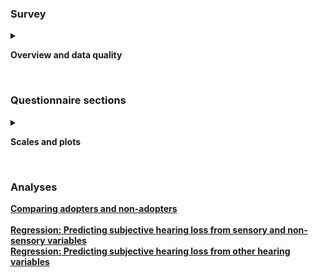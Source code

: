 ### Survey

<details>
  <summary> 
  
  **Overview and data quality**

  </summary>

The Qualtrics survey was emailed to 1968 participants, based on a list of Stigma participants who consented to participate in further research and provided emails. 527 participants (26.8%) consented to participate in this survey. For the remainder, 212 emails failed; 3 emails were considered duplicates and skipped by Qualtrics; 2 opted out via Qualtrics; 26 responded to the invitation but declined to participate; and there was no response from the rest, except for a few who emailed the study coordinator directly to decline.   

[**Data quality**](https://huiwen-goy.github.io/C2-multidomain/C2-1Quality.html)  
* Missingness  
* Time to complete survey

</details>

<br>

### Questionnaire sections

<details>
  <summary> 

  **Scales and plots**
  
  </summary> 
  
[**Demographics**](https://huiwen-goy.github.io/C2-multidomain/C2-2Demographic.html)  
* Age and gender  
* Work and volunteering  
* Marital status  

[**Physical health**](https://huiwen-goy.github.io/C2-multidomain/C2-3Physical.html)  
* Physical health self-rating  
* Co-morbidities  
* Multimorbidity score
* Potentially modifiable risk factors for hearing loss  
* Subjective vision  
* Subjective hearing
* Dual sensory impairment (subjective)  

[**Hearing**](https://huiwen-goy.github.io/C2-multidomain/C2-4Hearing.html)  
* Audiograms
* IOI-HA  
* Tinnitus  
* 15i-SSQ  
* Social Isolation Measure  
* EmoCheQ  
* HHIE-S
* Correlation between measures  

[**Cognition**](https://huiwen-goy.github.io/C2-multidomain/C2-5Cognition.html)  
* Subjective cognitive impairment  
* Cognitive Self-Report Questionnaire  

[**Mobility and balance**](https://huiwen-goy.github.io/C2-multidomain/C2-6Mobility.html)  
* Mobility aids  
* Activities-Specific Balance Confidence scale  

[**Quality of life**](https://huiwen-goy.github.io/C2-multidomain/C2-7QoL.html)  
* Satisfaction With Life Scale  
* WHOQOL-BREF  

[**Mental health**](https://huiwen-goy.github.io/C2-multidomain/C2-8Mental.html) 
* PHQ-4  

[**Social participation and support**](https://huiwen-goy.github.io/C2-multidomain/C2-9Social.html)  
* Loneliness  
* Social Network Index  
* Social participation (CCHS)  
* General Relationship Satisfaction  
* MOS Social Support (CLSA version)  

[**Views on hearing loss**](https://huiwen-goy.github.io/C2-multidomain/C2-10Views.html)  
* Health associations with hearing loss  
* Motivations to seek help

</details>

<br>

### Analyses  

[**Comparing adopters and non-adopters**](https://huiwen-goy.github.io/C2-multidomain/C2-12AdoptersH.html)   
<br>
[**Regression: Predicting subjective hearing loss from sensory and non-sensory variables**](C2-11RegressionH.html)
<br>
[**Regression: Predicting subjective hearing loss from other hearing variables**](C2-13RegressionAll.html)
<br>







